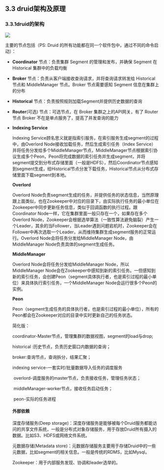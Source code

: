 ## 3.3 druid架构及原理

### 3.3.1druid的架构

![](E:\大数据双元视频-druid\druid\day01\课件\assets\druid架构图.png)

主要的节点包括（PS: Druid 的所有功能都在同一个软件包中，通过不同的命令启动）：

- **Coordinator** 节点：负责集群 Segment 的管理和发布，并确保 Segment 在 Historical 集群中的负载均衡

- **Broker** 节点：负责从客户端接收查询请求，并将查询请求转发给 Historical 节点和 MiddleManager 节点。Broker 节点需要感知 Segment 信息在集群上的分布

- **Historical** 节点：负责按照规则加载Segment并提供历史数据的查询

- **Router**(可选) 节点：可选节点，在 Broker 集群之上的API网关，有了 Router 节点 Broker 不在是单点服务了，提高了并发查询的能力

- **Indexing Service**

  Indexing Service顾名思义就是指索引服务，在索引服务生成segment的过程中，由Overlord Node接收加载任务，然后生成索引任务（Index Service）并将任务分发给多个MiddleManager节点，MiddleManager节点根据索引协议生成多个Peon，Peon将完成数据的索引任务并生成segment，并将segment提交到分布式存储里面（一般是HDFS），然后Coordinator节点感知到segment生成，给Historical节点分发下载任务，Historical节点从分布式存储里面下载segment到本地。

  **Overlord**

  Overlord Node负责segment生成的任务，并提供任务的状态信息，当然原理跟上面类似，也在Zookeeper中对应的目录下，由实际执行任务的最小单位在Zookeeper中同步更新任务信息，类似于回调函数的执行过程。跟Coordinator Node一样，它在集群里面一般只存在一个，如果存在多个Overlord Node，Zookeeper会根据选举算法（一致性算法避免脑裂）产生一个Leader，其余的当Follower，当Leader遇到问题宕机时，Zookeeper会在Follower中再次选取一个Leader，从而维持集群生成segment服务的正常运行。Overlord Node会将任务分发给MiddleManager Node，由MiddleManager Node负责具体的segment生成任务。

  **MiddleManager**

  Overlord Node会将任务分发给MiddleManager Node，所以MiddleManager Node会在Zookeeper中感知到新的索引任务。一但感知到新的索引任务，会创建Peon（segment具体执行者，也是索引过程的最小单位）来具体执行索引任务，一个MiddleManager Node会运行很多个Peon的实例。

  **Peon**

  Peon（segment生成任务的具体执行者，也是索引过程的最小单位），所有的Peon都会在Zookeeper对应的目录中实时更新自己的任务状态。

  简化版：

  coordinator-Master节点，管理集群的数据视图，segment的load与drop;

  historical :历史节点，负责历史窗口内数据的查询；

  broker:查询节点，查询拆分，结果汇聚；

  indexing service-一套实时/批量数据导入任务的调度服务

  ​	overlord-调度服务的master节点，负责接收任务，管理任务状态；

  ​	middleManager-worker节点，接收任务启动任务；

  ​	peon-实际的任务进程

  

  #### 外部依赖

  深度存储服务(Deep storage)：深度存储服务是能够被每个Druid服务都能访问的共享文件系统，一般是分布式对象存储服务，用于存放Druid所有摄入的数据。比如S3、HDFS或网络文件系统。

  元数据存储(Metadata store)：元数据存储服务主要用于存储Druid中的一些元数据，比如segment的相关信息。一般是传统的RDMS，比如Mysql。

  Zookeeper：用于内部服务发现、协调和leader选举的。